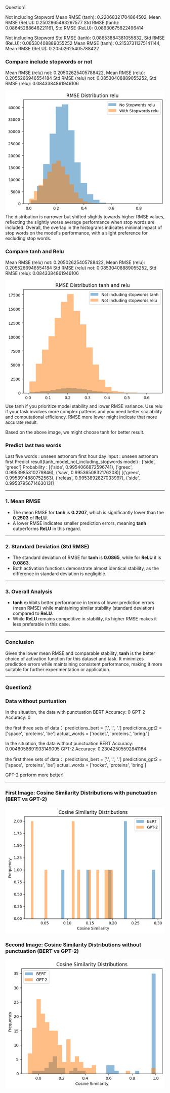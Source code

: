Question1

Not including Stopword
Mean RMSE (tanh): 0.22068321704864502, Mean RMSE (ReLU): 0.2502865493297577
Std RMSE (tanh): 0.08645288646221161, Std RMSE (ReLU): 0.08630675822496414

Not including Stopword
Std RMSE (tanh): 0.08653884381055832, Std RMSE (ReLU): 0.08530408889055252
Mean RMSE (tanh): 0.21537311375141144, Mean RMSE (ReLU): 0.20502625405788422

### **Compare include stopwords or not**

Mean RMSE (relu) not: 0.20502625405788422, Mean RMSE (relu): 0.2055266946554184
Std RMSE (relu) not: 0.08530408889055252, Std RMSE (relu): 0.0843384861946106

![Compare Include Stopwords](images/Compare_include_stopwords.png)
The distribution is narrower but shifted slightly towards higher RMSE values, reflecting the slightly worse average performance when stop words are included.
Overall, the overlap in the histograms indicates minimal impact of stop words on the model's performance, with a slight preference for excluding stop words.

### **Compare tanh and Relu**

Mean RMSE (relu) not: 0.20502625405788422, Mean RMSE (relu): 0.2055266946554184
Std RMSE (relu) not: 0.08530408889055252, Std RMSE (relu): 0.0843384861946106

![Compare Include Stopwords](images/Compare_relu_tanh.png)
Use tanh if you prioritize model stability and lower RMSE variance.
Use relu if your task involves more complex patterns and you need better scalability and computational efficiency.
RMSE more lower might indicate that more accurate result.


Based on the above image, we might choose tanh for better result.


### **Predict last two words**
Last five words : unseen astronom first hour day
Input : unseen astronom first
Predict result(tanh_model_not_including_stopwords model) : ['side', 'greec']
Probability : 
[('side', 0.9954066872596741), ('greec', 0.9953985810279846), ('saw', 0.9953650832176208)]
[('greec', 0.9953914880752563), ('releas', 0.9953892827033997), ('side', 0.9953795671463013)]

---

### **1. Mean RMSE**
- The mean RMSE for **tanh** is **0.2207**, which is significantly lower than the **0.2503** of **ReLU**.
- A lower RMSE indicates smaller prediction errors, meaning **tanh** outperforms **ReLU** in this regard.

---

### **2. Standard Deviation (Std RMSE)**
- The standard deviation of RMSE for **tanh** is **0.0865**, while for **ReLU** it is **0.0863**.
- Both activation functions demonstrate almost identical stability, as the difference in standard deviation is negligible.

---

### **3. Overall Analysis**
- **tanh** exhibits better performance in terms of lower prediction errors (mean RMSE) while maintaining similar stability (standard deviation) compared to **ReLU**.
- While **ReLU** remains competitive in stability, its higher RMSE makes it less preferable in this case.

---

### **Conclusion**
Given the lower mean RMSE and comparable stability, **tanh** is the better choice of activation function for this dataset and task. It minimizes prediction errors while maintaining consistent performance, making it more suitable for further experimentation or application.

---

### **Question2**

### **Data without puntuation**

In the situation, the data with punctuation
BERT Accuracy: 0
GPT-2 Accuracy: 0

the first three sets of data：
predictions_bert = ['.', '.', '.']
predictions_gpt2 = ['space', 'proteins', 'be']
actual_words = ['rocket.', 'proteins.', 'bring.']


In the situation, the data without punctuation
BERT Accuracy: 0.0046058691933149095
GPT-2 Accuracy: 0.23042505592841164


the first three sets of data：
predictions_bert = ['.', '.', '.']
predictions_gpt2 = ['space', 'proteins', 'be']
actual_words = ['rocket', 'proteins', 'bring']


GPT-2 perform more better!

---

### **First Image: Cosine Similarity Distributions with punctuation (BERT vs GPT-2)**

![BERT Cosine Similarity Distribution without punctuation](images/Compare_BERT_and_GPT-2_Cosine_Similarity_Distribution_with_punctuation.png)


### **Second Image: Cosine Similarity Distributions without punctuation (BERT vs GPT-2)**

![Compare BERT and GPT-2 Cosine Similarity Distribution without punctuation](images/Compare_BERT_and_GPT-2_Cosine_Similarity_Distribution_without_punctuation.png)